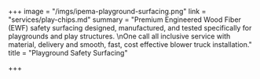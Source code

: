 +++
image = "/imgs/ipema-playground-surfacing.png"
link = "services/play-chips.md"
summary = "Premium Engineered Wood Fiber (EWF) safety surfacing designed, manufactured, and tested specifically for playgrounds and play structures. \nOne call all inclusive service with material, delivery and smooth, fast, cost effective blower truck installation."
title = "Playground Safety Surfacing"

+++
